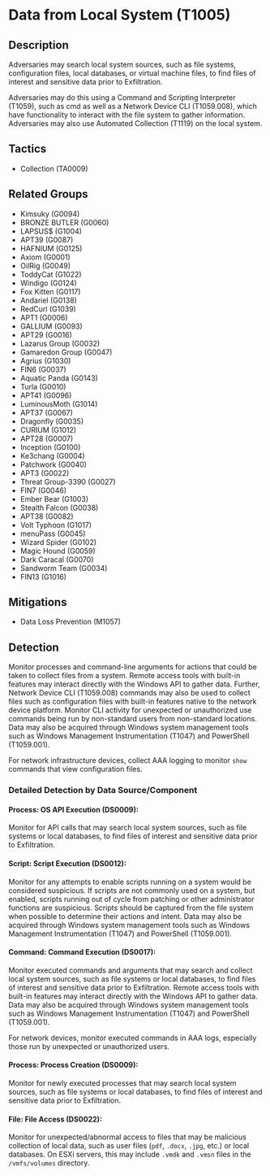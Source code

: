 # Data from Local System (T1005)

## Description
Adversaries may search local system sources, such as file systems, configuration files, local databases, or virtual machine files, to find files of interest and sensitive data prior to Exfiltration.

Adversaries may do this using a Command and Scripting Interpreter (T1059), such as cmd as well as a Network Device CLI (T1059.008), which have functionality to interact with the file system to gather information. Adversaries may also use Automated Collection (T1119) on the local system.


## Tactics
- Collection (TA0009)

## Related Groups
- Kimsuky (G0094)
- BRONZE BUTLER (G0060)
- LAPSUS$ (G1004)
- APT39 (G0087)
- HAFNIUM (G0125)
- Axiom (G0001)
- OilRig (G0049)
- ToddyCat (G1022)
- Windigo (G0124)
- Fox Kitten (G0117)
- Andariel (G0138)
- RedCurl (G1039)
- APT1 (G0006)
- GALLIUM (G0093)
- APT29 (G0016)
- Lazarus Group (G0032)
- Gamaredon Group (G0047)
- Agrius (G1030)
- FIN6 (G0037)
- Aquatic Panda (G0143)
- Turla (G0010)
- APT41 (G0096)
- LuminousMoth (G1014)
- APT37 (G0067)
- Dragonfly (G0035)
- CURIUM (G1012)
- APT28 (G0007)
- Inception (G0100)
- Ke3chang (G0004)
- Patchwork (G0040)
- APT3 (G0022)
- Threat Group-3390 (G0027)
- FIN7 (G0046)
- Ember Bear (G1003)
- Stealth Falcon (G0038)
- APT38 (G0082)
- Volt Typhoon (G1017)
- menuPass (G0045)
- Wizard Spider (G0102)
- Magic Hound (G0059)
- Dark Caracal (G0070)
- Sandworm Team (G0034)
- FIN13 (G1016)

## Mitigations
- Data Loss Prevention (M1057)

## Detection
Monitor processes and command-line arguments for actions that could be taken to collect files from a system. Remote access tools with built-in features may interact directly with the Windows API to gather data. Further, Network Device CLI (T1059.008) commands may also be used to collect files such as configuration files with built-in features native to the network device platform. Monitor CLI activity for unexpected or unauthorized use commands being run by non-standard users from non-standard locations. Data may also be acquired through Windows system management tools such as Windows Management Instrumentation (T1047) and PowerShell (T1059.001).

For network infrastructure devices, collect AAA logging to monitor `show` commands that view configuration files. 

### Detailed Detection by Data Source/Component
#### Process: OS API Execution (DS0009): 
Monitor for API calls that may search local system sources, such as file systems or local databases, to find files of interest and sensitive data prior to Exfiltration. 

#### Script: Script Execution (DS0012): 
Monitor for any attempts to enable scripts running on a system would be considered suspicious. If scripts are not commonly used on a system, but enabled, scripts running out of cycle from patching or other administrator functions are suspicious. Scripts should be captured from the file system when possible to determine their actions and intent.  Data may also be acquired through Windows system management tools such as Windows Management Instrumentation (T1047) and PowerShell (T1059.001).

#### Command: Command Execution (DS0017): 
Monitor executed commands and arguments that may search and collect local system sources, such as file systems or local databases, to find files of interest and sensitive data prior to Exfiltration. Remote access tools with built-in features may interact directly with the Windows API to gather data. Data may also be acquired through Windows system management tools such as Windows Management Instrumentation (T1047) and PowerShell (T1059.001).

For network devices, monitor executed commands in AAA logs, especially those run by unexpected or unauthorized users.

#### Process: Process Creation (DS0009): 
Monitor for newly executed processes that may search local system sources, such as file systems or local databases, to find files of interest and sensitive data prior to Exfiltration.

#### File: File Access (DS0022): 
Monitor for unexpected/abnormal access to files that may be malicious collection of local data, such as user files (`pdf`, `.docx`, `.jpg`, etc.) or local databases. On ESXi servers, this may include `.vmdk` and `.vmsn` files in the `/vmfs/volumes` directory. 

